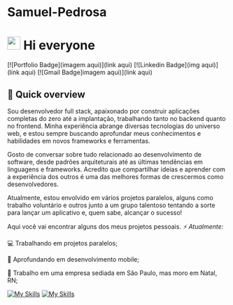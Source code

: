 # Samuel-Pedrosa

# <img src="https://media.giphy.com/media/hvRJCLFzcasrR4ia7z/giphy.gif" width="30px"> Hi everyone

[![Portfolio Badge](imagem aqui)](link aqui)
[![Linkedin Badge](img aqui)](link aqui)
[![Gmail Badge]imagem aqui)](link aqui)

## 💬 Quick overview

Sou desenvolvedor full stack, apaixonado por construir aplicações completas do zero até a implantação, trabalhando tanto no backend quanto no frontend. Minha experiência abrange diversas tecnologias do universo web, e estou sempre buscando aprofundar meus conhecimentos e habilidades em novos frameworks e ferramentas.

Gosto de conversar sobre tudo relacionado ao desenvolvimento de software, desde padrões arquiteturais até as últimas tendências em linguagens e frameworks. Acredito que compartilhar ideias e aprender com a experiência dos outros é uma das melhores formas de crescermos como desenvolvedores.

Atualmente, estou envolvido em vários projetos paralelos, alguns como trabalho voluntário e outros junto a um grupo talentoso tentando a sorte para lançar um aplicativo e, quem sabe, alcançar o sucesso!

Aqui você vai encontrar alguns dos meus projetos pessoais.
*⚡ Atualmente:*

💻 Trabalhando em projetos paralelos;

📱 Aprofundando em desenvolvimento mobile;

🏢 Trabalho em uma empresa sediada em São Paulo, mas moro em Natal, RN;

[![My Skills](https://skillicons.dev/icons?i=html,css,js,ts,react,redux,next,tailwind,sass,styledcomponents)](https://skillicons.dev)
[![My Skills](https://skillicons.dev/icons?i=nodejs,expressjs,nestjs,mysql,postgres,mongodb,firebase,git,webpack,vscode,linux,figma)](https://skillicons.dev)
